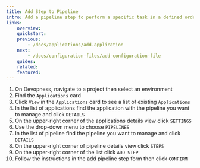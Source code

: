 ```yaml
---
title: Add Step to Pipeline
intro: Add a pipeline step to perform a specific task in a defined order during the resource deployment process of your pipeline.
links:
    overview:
    quickstart:
    previous:
        - /docs/applications/add-application
    next:
        - /docs/configuration-files/add-configuration-file
    guides:
    related:
    featured:
---
```


1. On Devopness, navigate to a project then select an environment
2. Find the `Applications` card
3. Click `View` in the `Applications` card to see a list of existing `Applications`
4. In the list of applications find the application with the pipeline you want to manage and click `DETAILS`
5. On the upper-right corner of the applications details view click `SETTINGS`
6. Use the drop-down menu to choose `PIPELINES`
8. In the list of pipeline find the pipeline you want to manage and click `DETAILS`
9. On the upper-right corner of pipeline details view click `STEPS`
10. On the upper-right corner of the list click `ADD STEP`
12. Follow the instructions in the add pipeline step form then click `CONFIRM`
